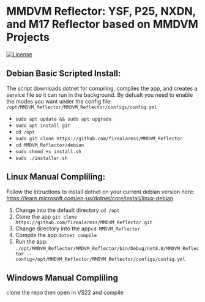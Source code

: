 # MMDVM Reflector: YSF, P25, NXDN, and M17 Reflector based on MMDVM Projects

[![License](https://img.shields.io/badge/License-GPLv3-blue?style=for-the-badge)](https://www.gnu.org/licenses/gpl-3.0)

## Debian Basic Scripted Install:

The script downloads dotnet for compiling, compiles the app, and creates a service file so it can run in the background. By defualt you need to enable the modes you want under the config file: `/opt/MMDVM_Reflector/MMDVM_Reflector/configs/config.yml`

 - `sudo apt update && sudo apt upgrade`
 - `sudo apt install git`
 - `cd /opt`
 - `sudo git clone https://github.com/firealarmss/MMDVM_Reflector`
 - `cd MMDVM_Reflector/debian`
 - `sudo chmod +x install.sh`
 - `sudo ./installer.sh`

## Linux Manual Compliling:

Follow the intructions to install dotnet on your current debian version here: https://learn.microsoft.com/en-us/dotnet/core/install/linux-debian

1. Change into the default directory `cd /opt`
3. Clone the app `git clone https://github.com/firealarmss/MMDVM_Reflector.git`
4. Change directory into the app`cd MMDVM_Reflector`
5. Compile the app `dotnet compile`
6. Run the app: `./opt/MMDVM_Reflector/MMDVM_Reflector/bin/Debug/net8.0/MMDVM_Reflector --config=/opt/MMDVM_Reflector/MMDVM_Reflector/configs/config.yml`

## Windows Manual Compliling

clone the repo then open in VS22 and compile

